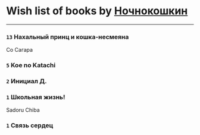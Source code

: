 # Wish list of books by [Ночнокошкин](http://vk.com/id104299837)
---

### `13` Нахальный принц и кошка-несмеяна
Со Сагара

### `5` Koe no Katachi

### `2` Инициал Д.

### `1` Школьная жизнь!
Sadoru Chiba

### `1` Связь сердец

